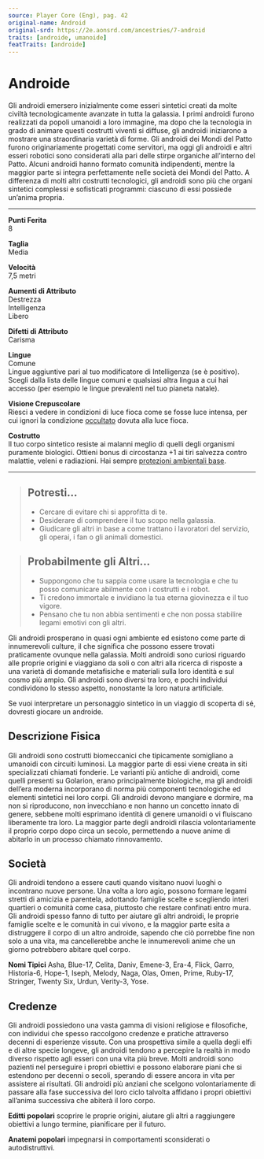 ```yaml
---
source: Player Core (Eng), pag. 42
original-name: Android
original-srd: https://2e.aonsrd.com/ancestries/7-android
traits: [androide, umanoide]
featTraits: [androide]
---
```


# Androide

Gli androidi emersero inizialmente come esseri sintetici creati da molte civiltà
tecnologicamente avanzate in tutta la galassia. I primi androidi furono
realizzati da popoli umanoidi a loro immagine, ma dopo che la tecnologia in
grado di animare questi costrutti viventi si diffuse, gli androidi iniziarono a
mostrare una straordinaria varietà di forme. Gli androidi dei Mondi del Patto
furono originariamente progettati come servitori, ma oggi gli androidi e altri
esseri robotici sono considerati alla pari delle stirpe organiche all’interno
del Patto. Alcuni androidi hanno formato comunità indipendenti, mentre la
maggior parte si integra perfettamente nelle società dei Mondi del Patto. A
differenza di molti altri costrutti tecnologici, gli androidi sono più che
organi sintetici complessi e sofisticati programmi: ciascuno di essi possiede
un’anima propria.

---

**Punti Ferita**  
8

**Taglia**  
Media

**Velocità**  
7,5 metri

**Aumenti di Attributo**  
Destrezza  
Intelligenza  
Libero

**Difetti di Attributo**  
Carisma

**Lingue**  
Comune  
Lingue aggiuntive pari al tuo modificatore di Intelligenza (se è positivo).
Scegli dalla lista delle lingue comuni e qualsiasi altra lingua a cui hai
accesso (per esempio le lingue prevalenti nel tuo pianeta natale).

**Visione Crepuscolare**  
Riesci a vedere in condizioni di luce fioca come se fosse luce intensa, per cui
ignori la condizione [occultato](/condizioni/occultato) dovuta alla luce fioca.

**Costrutto**  
Il tuo corpo sintetico resiste ai malanni meglio di quelli degli organismi
puramente biologici. Ottieni bonus di circostanza +1 ai tiri salvezza contro
malattie, veleni e radiazioni. Hai sempre
[protezioni ambientali base](/regole/TODO).

---

> ## Potresti...
>
> - Cercare di evitare chi si approfitta di te.
> - Desiderare di comprendere il tuo scopo nella galassia.
> - Giudicare gli altri in base a come trattano i lavoratori del servizio, gli
>   operai, i fan o gli animali domestici.

> ## Probabilmente gli Altri...
>
> - Suppongono che tu sappia come usare la tecnologia e che tu posso comunicare
>   abilmente con i costrutti e i robot.
> - Ti credono immortale e invidiano la tua eterna giovinezza e il tuo vigore.
> - Pensano che tu non abbia sentimenti e che non possa stabilire legami emotivi
>   con gli altri.

Gli androidi prosperano in quasi ogni ambiente ed esistono come parte di
innumerevoli culture, il che significa che possono essere trovati praticamente
ovunque nella galassia. Molti androidi sono curiosi riguardo alle proprie
origini e viaggiano da soli o con altri alla ricerca di risposte a una varietà
di domande metafisiche e materiali sulla loro identità e sul cosmo più ampio.
Gli androidi sono diversi tra loro, e pochi individui condividono lo stesso
aspetto, nonostante la loro natura artificiale.

Se vuoi interpretare un personaggio sintetico in un viaggio di scoperta di sé,
dovresti giocare un androide.

## Descrizione Fisica

Gli androidi sono costrutti biomeccanici che tipicamente somigliano a umanoidi
con circuiti luminosi. La maggior parte di essi viene creata in siti
specializzati chiamati fonderie. Le varianti più antiche di androidi, come
quelli presenti su Golarion, erano principalmente biologiche, ma gli androidi
dell’era moderna incorporano di norma più componenti tecnologiche ed elementi
sintetici nei loro corpi. Gli androidi devono mangiare e dormire, ma non si
riproducono, non invecchiano e non hanno un concetto innato di genere, sebbene
molti esprimano identità di genere umanoidi o vi fluiscano liberamente tra loro.
La maggior parte degli androidi rilascia volontariamente il proprio corpo dopo
circa un secolo, permettendo a nuove anime di abitarlo in un processo chiamato
rinnovamento.

## Società

Gli androidi tendono a essere cauti quando visitano nuovi luoghi o incontrano
nuove persone. Una volta a loro agio, possono formare legami stretti di amicizia
e parentela, adottando famiglie scelte e scegliendo interi quartieri o comunità
come casa, piuttosto che restare confinati entro mura. Gli androidi spesso fanno
di tutto per aiutare gli altri androidi, le proprie famiglie scelte e le
comunità in cui vivono, e la maggior parte esita a distruggere il corpo di un
altro androide, sapendo che ciò porrebbe fine non solo a una vita, ma
cancellerebbe anche le innumerevoli anime che un giorno potrebbero abitare quel
corpo.

**Nomi Tipici** Asha, Blue-17, Celita, Daniv, Emene-3, Era-4, Flick, Garro,
Historia-6, Hope-1, Iseph, Melody, Naga, Olas, Omen, Prime, Ruby-17, Stringer,
Twenty Six, Urdun, Verity-3, Yose.

## Credenze

Gli androidi possiedono una vasta gamma di visioni religiose e filosofiche, con
individui che spesso raccolgono credenze e pratiche attraverso decenni di
esperienze vissute. Con una prospettiva simile a quella degli elfi e di altre
specie longeve, gli androidi tendono a percepire la realtà in modo diverso
rispetto agli esseri con una vita più breve. Molti androidi sono pazienti nel
perseguire i propri obiettivi e possono elaborare piani che si estendono per
decenni o secoli, sperando di essere ancora in vita per assistere ai risultati.
Gli androidi più anziani che scelgono volontariamente di passare alla fase
successiva del loro ciclo talvolta affidano i propri obiettivi all’anima
successiva che abiterà il loro corpo.

**Editti popolari** scoprire le proprie origini, aiutare gli altri a raggiungere
obiettivi a lungo termine, pianificare per il futuro.

**Anatemi popolari** impegnarsi in comportamenti sconsiderati o autodistruttivi.
